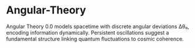 # Angular-Theory
Angular Theory 0.0 models spacetime with discrete angular deviations Δθ₀, encoding information dynamically. Persistent oscillations suggest a fundamental structure linking quantum fluctuations to cosmic coherence.
